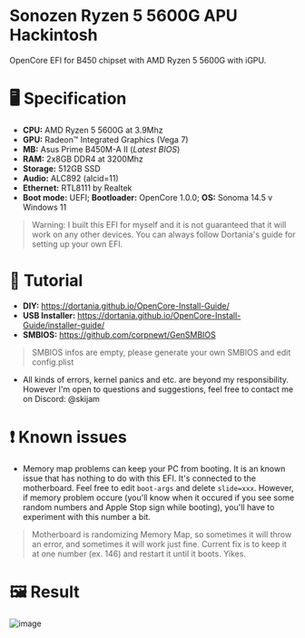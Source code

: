 # Sonozen Ryzen 5 5600G APU Hackintosh
OpenCore EFI for B450 chipset with AMD Ryzen 5 5600G with iGPU.
# 🖥️ Specification
- **CPU:** AMD Ryzen 5 5600G at 3.9Mhz
- **GPU:** Radeon™ Integrated Graphics (Vega 7)
- **MB:** Asus Prime B450M-A II (*Latest BIOS*)
- **RAM:** 2x8GB DDR4 at 3200Mhz
- **Storage:** 512GB SSD
- **Audio:** ALC892 (alcid=11)
- **Ethernet:** RTL8111 by Realtek
- **Boot mode:** UEFI; **Bootloader:** OpenCore 1.0.0; **OS:** Sonoma 14.5 v Windows 11

> Warning: I built this EFI for myself and it is not guaranteed that it will work on any other devices. You can always follow Dortania's guide for setting up your own EFI.

# 📖 Tutorial
- **DIY:** https://dortania.github.io/OpenCore-Install-Guide/
- **USB Installer:** https://dortania.github.io/OpenCore-Install-Guide/installer-guide/
- **SMBIOS:** https://github.com/corpnewt/GenSMBIOS

> SMBIOS infos are empty, please generate your own SMBIOS and edit config.plist 
- All kinds of errors, kernel panics and etc. are beyond my responsibility. However I'm open to questions and suggestions, feel free to contact me on Discord: @skijam

# ❗ Known issues
- Memory map problems can keep your PC from booting. It is an known issue that has nothing to do with this EFI. It's connected to the motherboard. Feel free to edit ```boot-args``` and delete ```slide=xxx```. However, if memory problem occure (you'll know when it occured if you see some random numbers and Apple Stop sign while booting), you'll have to experiment with this number a bit.
> Motherboard is randomizing Memory Map, so sometimes it will throw an error, and sometimes it will work just fine. Current fix is to keep it at one number (ex. 146) and restart it until it boots. Yikes.

# 🖼️ Result

![image](https://github.com/Vuxoni/Sonozen---Ryzen-5600G-APU-Hackintosh/assets/86528980/5999151c-3eb8-401e-81f5-dd3195ed2a7c)
